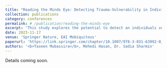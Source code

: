 ```yaml
---
title: "Reading the Minds Eye: Detecting Trauma-Vulnerability in Individuals by Analyzing Attention Through Eye-Tracking"
collection: publications
category: conferences
permalink: # /publication/reading-the-minds-eye
excerpt: 'This study explores the potential to detect an individuals vulnerability to trauma by analyzing eye-tracking data and assessing their attention to specific visual stimuli.'
date: 2023-11-17
venue: 'Springer Nature, EAI Mobiquitous'
paperurl: 'https://link.springer.com/chapter/10.1007/978-3-031-63992-0_28'
authors: '<b>Taseen Mubassira</b>, Mehedi Hasan, Dr. Sadia Sharmin'
---
```


Details coming soon.
